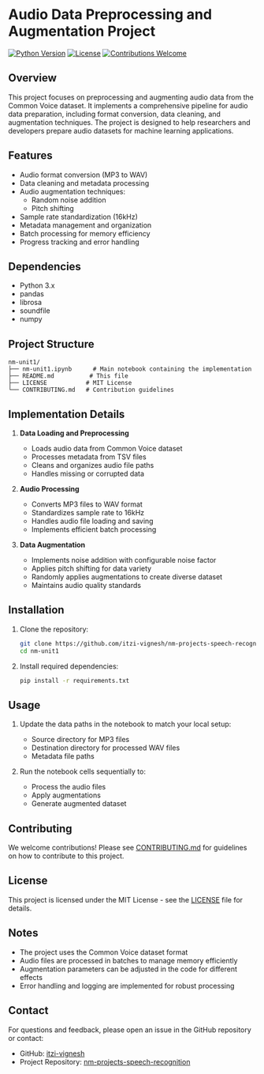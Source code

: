 # Audio Data Preprocessing and Augmentation Project

[![Python Version](https://img.shields.io/badge/python-3.x-blue.svg)](https://www.python.org/)
[![License](https://img.shields.io/badge/license-MIT-green.svg)](LICENSE)
[![Contributions Welcome](https://img.shields.io/badge/contributions-welcome-brightgreen.svg?style=flat)](CONTRIBUTING.md)

## Overview
This project focuses on preprocessing and augmenting audio data from the Common Voice dataset. It implements a comprehensive pipeline for audio data preparation, including format conversion, data cleaning, and augmentation techniques. The project is designed to help researchers and developers prepare audio datasets for machine learning applications.

## Features
- Audio format conversion (MP3 to WAV)
- Data cleaning and metadata processing
- Audio augmentation techniques:
  - Random noise addition
  - Pitch shifting
- Sample rate standardization (16kHz)
- Metadata management and organization
- Batch processing for memory efficiency
- Progress tracking and error handling

## Dependencies
- Python 3.x
- pandas
- librosa
- soundfile
- numpy

## Project Structure
```
nm-unit1/
├── nm-unit1.ipynb      # Main notebook containing the implementation
├── README.md          # This file
├── LICENSE           # MIT License
└── CONTRIBUTING.md   # Contribution guidelines
```

## Implementation Details
1. **Data Loading and Preprocessing**
   - Loads audio data from Common Voice dataset
   - Processes metadata from TSV files
   - Cleans and organizes audio file paths
   - Handles missing or corrupted data

2. **Audio Processing**
   - Converts MP3 files to WAV format
   - Standardizes sample rate to 16kHz
   - Handles audio file loading and saving
   - Implements efficient batch processing

3. **Data Augmentation**
   - Implements noise addition with configurable noise factor
   - Applies pitch shifting for data variety
   - Randomly applies augmentations to create diverse dataset
   - Maintains audio quality standards

## Installation
1. Clone the repository:
   ```bash
   git clone https://github.com/itzi-vignesh/nm-projects-speech-recognition.git
   cd nm-unit1
   ```

2. Install required dependencies:
   ```bash
   pip install -r requirements.txt
   ```

## Usage
1. Update the data paths in the notebook to match your local setup:
   - Source directory for MP3 files
   - Destination directory for processed WAV files
   - Metadata file paths

2. Run the notebook cells sequentially to:
   - Process the audio files
   - Apply augmentations
   - Generate augmented dataset

## Contributing
We welcome contributions! Please see [CONTRIBUTING.md](CONTRIBUTING.md) for guidelines on how to contribute to this project.

## License
This project is licensed under the MIT License - see the [LICENSE](LICENSE) file for details.

## Notes
- The project uses the Common Voice dataset format
- Audio files are processed in batches to manage memory efficiently
- Augmentation parameters can be adjusted in the code for different effects
- Error handling and logging are implemented for robust processing

## Contact
For questions and feedback, please open an issue in the GitHub repository or contact:
- GitHub: [itzi-vignesh](https://github.com/itzi-vignesh)
- Project Repository: [nm-projects-speech-recognition](https://github.com/itzi-vignesh/nm-projects-speech-recognition)